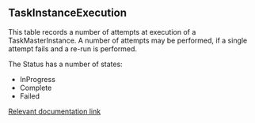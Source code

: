 ## TaskInstanceExecution


This table records a number of attempts at execution of a TaskMasterInstance. A number of attempts may be performed, if a single attempt fails and a re-run is performed. 

The Status has a number of states:
* InProgress
* Complete
* Failed

[Relevant documentation link](https://microsoft.github.io/azure-data-services-go-fast-documentation/4-Web-Application-Manual/2-TaskInstances.html#22-task-instance-executions)